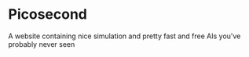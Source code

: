 # Picosecond
A website containing nice simulation and pretty fast and free AIs you've probably never seen

